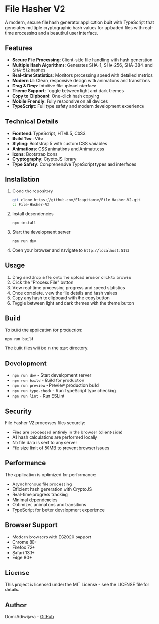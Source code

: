 # File Hasher V2

A modern, secure file hash generator application built with TypeScript that generates multiple cryptographic hash values for uploaded files with real-time processing and a beautiful user interface.

## Features

- **Secure File Processing**: Client-side file handling with hash generation
- **Multiple Hash Algorithms**: Generates SHA-1, SHA-256, SHA-384, and SHA-512 hashes
- **Real-time Statistics**: Monitors processing speed with detailed metrics
- **Modern UI**: Clean, responsive design with animations and transitions
- **Drag & Drop**: Intuitive file upload interface
- **Theme Support**: Toggle between light and dark themes
- **Copy to Clipboard**: One-click hash copying
- **Mobile Friendly**: Fully responsive on all devices
- **TypeScript**: Full type safety and modern development experience

## Technical Details

- **Frontend**: TypeScript, HTML5, CSS3
- **Build Tool**: Vite
- **Styling**: Bootstrap 5 with custom CSS variables
- **Animations**: CSS animations and Animate.css
- **Icons**: Bootstrap Icons
- **Cryptography**: CryptoJS library
- **Type Safety**: Comprehensive TypeScript types and interfaces

## Installation

1. Clone the repository
   ```bash
   git clone https://github.com/Elcapitanoe/File-Hasher-V2.git
   cd File-Hasher-V2
   ```

2. Install dependencies
   ```bash
   npm install
   ```

3. Start the development server
   ```bash
   npm run dev
   ```

4. Open your browser and navigate to `http://localhost:5173`

## Usage

1. Drag and drop a file onto the upload area or click to browse
2. Click the "Process File" button
3. View real-time processing progress and speed statistics
4. Once complete, view the file details and hash values
5. Copy any hash to clipboard with the copy button
6. Toggle between light and dark themes with the theme button

## Build

To build the application for production:

```bash
npm run build
```

The built files will be in the `dist` directory.

## Development

- `npm run dev` - Start development server
- `npm run build` - Build for production
- `npm run preview` - Preview production build
- `npm run type-check` - Run TypeScript type checking
- `npm run lint` - Run ESLint

## Security

File Hasher V2 processes files securely:

- Files are processed entirely in the browser (client-side)
- All hash calculations are performed locally
- No file data is sent to any server
- File size limit of 50MB to prevent browser issues

## Performance

The application is optimized for performance:

- Asynchronous file processing
- Efficient hash generation with CryptoJS
- Real-time progress tracking
- Minimal dependencies
- Optimized animations and transitions
- TypeScript for better development experience

## Browser Support

- Modern browsers with ES2020 support
- Chrome 80+
- Firefox 72+
- Safari 13.1+
- Edge 80+

## License

This project is licensed under the MIT License - see the LICENSE file for details.

## Author

Domi Adiwijaya - [GitHub](https://github.com/Elcapitanoe)